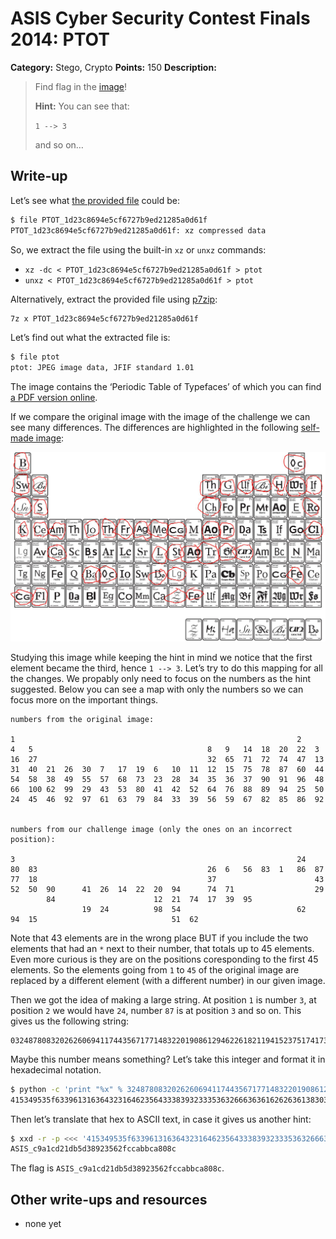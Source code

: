 # ASIS Cyber Security Contest Finals 2014: PTOT

**Category:** Stego, Crypto
**Points:** 150
**Description:**

> Find flag in the [image](PTOT_1d23c8694e5cf6727b9ed21285a0d61f)!
>
> **Hint:** You can see that:
>
> `1 --> 3`
>
> and so on…

## Write-up

Let’s see what [the provided file](PTOT_1d23c8694e5cf6727b9ed21285a0d61f) could be:

```bash
$ file PTOT_1d23c8694e5cf6727b9ed21285a0d61f
PTOT_1d23c8694e5cf6727b9ed21285a0d61f: xz compressed data
```

So, we extract the file using the built-in `xz` or `unxz` commands:

* `xz -dc < PTOT_1d23c8694e5cf6727b9ed21285a0d61f > ptot`
* `unxz < PTOT_1d23c8694e5cf6727b9ed21285a0d61f > ptot`

Alternatively, extract the provided file using [p7zip](http://p7zip.sourceforge.net/):

```bash
7z x PTOT_1d23c8694e5cf6727b9ed21285a0d61f
```

Let’s find out what the extracted file is:

```bash
$ file ptot
ptot: JPEG image data, JFIF standard 1.01
```

The image contains the ‘Periodic Table of Typefaces’ of which you can find [a PDF version online](http://www.voiceonapage.com/ProjectsTypography/Typeface%20Poster/PTOT.pdf).

If we compare the original image with the image of the challenge we can see many differences. The differences are highlighted in the following [self-made image](PTOT_diff.jpg):

![](ptot-diff.jpg)

Studying this image while keeping the hint in mind we notice that the first element became the third, hence `1 --> 3`. Let’s try to do this mapping for all the changes. We propably only need to focus on the numbers as the hint suggested. Below you can see a map with only the numbers so we can focus more on the important things.

```
numbers from the original image:

1                                                               2
4   5                                       8   9   14  18  20  22  3
16  27                                      32  65  71  72  74  47  13
31  40  21  26  30  7   17  19  6   10  11  12  15  75  78  87  60  44
54  58  38  49  55  57  68  73  23  28  34  35  36  37  90  91  96  48
66  100 62  99  29  43  53  80  41  42  52  64  76  88  89  94  25  50
24  45  46  92  97  61  63  79  84  33  39  56  59  67  82  85  86  92


numbers from our challenge image (only the ones on an incorrect position):

3                                                               24
80  83                                      26  6   56  83  1   86  87
77  18                                      37                      43
52  50  90      41  26  14  22  20  94      74  71                  29
        84                      12  21  74  17  39  95
                19  24          98  54                          62
94  15                              51  62
```

Note that 43 elements are in the wrong place BUT if you include the two elements that had an `*` next to their number, that totals up to 45 elements. Even more curious is they are on the positions coresponding to the first 45 elements. So the elements going from `1` to `45` of the original image are replaced by a different element (with a different number) in our given image.

Then we got the idea of making a large string. At position `1` is number `3`, at position `2` we would have `24`, number `87` is at position `3` and so on. This gives us the following string:

```
032487808320262606941174435671771483220190861294622618211941523751741739958462509854242915
```

Maybe this number means something? Let’s take this integer and format it in hexadecimal notation.

```bash
$ python -c 'print "%x" % 32487808320262606941174435671771483220190861294622618211941523751741739958462509854242915'
415349535f6339613163643231646235643338393233353632666363616262636138303863
```

Then let’s translate that hex to ASCII text, in case it gives us another hint:

```bash
$ xxd -r -p <<< '415349535f6339613163643231646235643338393233353632666363616262636138303863'
ASIS_c9a1cd21db5d38923562fccabbca808c
```

The flag is `ASIS_c9a1cd21db5d38923562fccabbca808c`.

## Other write-ups and resources

* none yet
